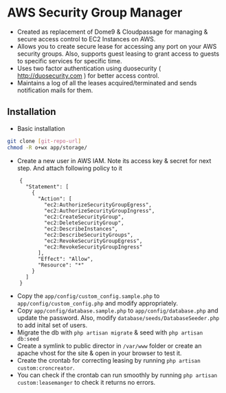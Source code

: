 AWS Security Group Manager
=========

* Created as replacement of Dome9 & Cloudpassage for managing & secure access control to EC2 Instances on AWS. 
* Allows you to create secure lease for accessing any port on your AWS security groups. Also, supports guest leasing to grant access to guests to specific services for specific time.
* Uses two factor authentication using duosecurity ( http://duosecurity.com ) for better access control.
* Maintains a log of all the leases acquired/terminated and sends notification mails for them.


Installation
--------------
* Basic installation
```sh
git clone [git-repo-url]
chmod -R o+wx app/storage/
```
* Create a new user in AWS IAM. Note its access key & secret for next step. And attach following policy to it
```
	{
	  "Statement": [
	    {
	      "Action": [
	        "ec2:AuthorizeSecurityGroupEgress",
	        "ec2:AuthorizeSecurityGroupIngress",
	        "ec2:CreateSecurityGroup",
	        "ec2:DeleteSecurityGroup",
	        "ec2:DescribeInstances",
	        "ec2:DescribeSecurityGroups",
	        "ec2:RevokeSecurityGroupEgress",
	        "ec2:RevokeSecurityGroupIngress"
	      ],
	      "Effect": "Allow",
	      "Resource": "*"
	    }
	  ]
	}
```
* Copy the `app/config/custom_config.sample.php` to `app/config/custom_config.php` and modify appropriately. 
* Copy `app/config/database.sample.php` to `app/config/database.php` and update the password. Also, modify `database/seeds/DatabaseSeeder.php` to add inital set of users.
* Migrate the db with `php artisan migrate` &  seed with `php artisan db:seed`
* Create a symlink to public director in `/var/www` folder or create an apache vhost for the site & open in your browser to test it.
* Create the crontab for correcting leasing by running `php artisan custom:croncreator`. 
* You can check if the crontab can run smoothly by running `php artisan custom:leasemanger` to check it returns no errors.